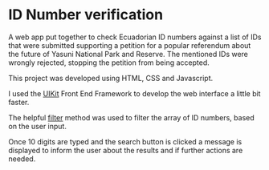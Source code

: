 # ID Number verification
A web app put together to check Ecuadorian ID numbers against a list of IDs that were submitted supporting a petition for a popular referendum about the future of Yasuni National Park and Reserve. 
The mentioned IDs were wrongly rejected, stopping the petition from being accepted.

This project was developed using HTML, CSS and Javascript. 

I used the [UIKit](https://getuikit.com/) Front End Framework to develop the web interface a little bit faster.

The helpful [filter](https://developer.mozilla.org/en-US/docs/Web/JavaScript/Reference/Global_Objects/Array/filter) method was used to filter the array of ID numbers, based on the user input.

Once 10 digits are typed and the search button is clicked a message is displayed to inform the user about the results and if further actions are needed. 

